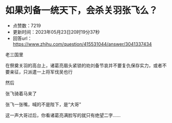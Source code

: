 # 如果刘备一统天下，会杀关羽张飞么？
- 点赞数：7219
- 更新时间：2023年05月23日20时19分37秒
- 回答url：https://www.zhihu.com/question/415531044/answer/3041337434
<body>
 <p data-pid="z7u_Ncrr">老三国里</p>
 <p data-pid="ec0Lu-sn">在祭奠关羽的高台上，诸葛亮眉头紧锁的劝刘备节哀并不要复仇保存实力，或者不要亲征，只派遣一上将军伐吴也行</p>
 <p data-pid="m2KPtjNR">然后</p>
 <p data-pid="VPdZWsCe">张飞骑着马来了</p>
 <p data-pid="EN5aJY-i">张飞一张嘴，喊的不是陛下，是“大哥”</p>
 <p data-pid="BNhDWoOu">这一声大哥过后，你看诸葛亮满脸写的就只有绝望二字……</p>
</body>